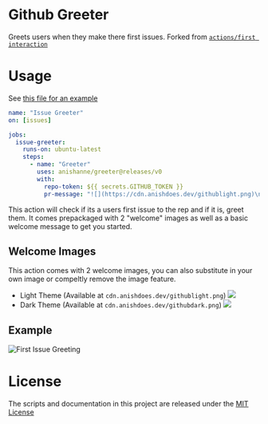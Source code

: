 # Github Greeter

Greets users when they make there first issues. Forked from [`actions/first interaction`](https://github.com/actions/first-interaction)

# Usage

See [this file for an example](https://github.com/JJ/dummy-actions-3/blob/master/.github/workflows/pr-greeting.yaml)

```yaml
name: "Issue Greeter"
on: [issues]

jobs:
  issue-greeter:
    runs-on: ubuntu-latest
    steps:
      - name: "Greeter"
        uses: anishanne/greeter@releases/v0
        with:
          repo-token: ${{ secrets.GITHUB_TOKEN }}
          pr-message: "![](https://cdn.anishdoes.dev/githublight.png)\nHey @{user}! Welcome to the **Greeter** repo on **Github**. If you have a question sure to check out our [wiki](https://github.com/anishanne/
```

This action will check if its a users first issue to the rep and if it is, greet them. It comes prepackaged with 2 "welcome" images as well as a basic welcome message to get you started. 

## Welcome Images
This action comes with 2 welcome images, you can also substitute in your own image or compeltly remove the image feature.
- Light Theme (Available at `cdn.anishdoes.dev/githublight.png`)
![](https://cdn.anishdoes.dev/githublight.png)
- Dark Theme (Available at `cdn.anishdoes.dev/githubdark.png`)
![](https://cdn.anishdoes.dev/githubdark.png)

## Example
![First Issue Greeting](img/example.png)


# License

The scripts and documentation in this project are released under the [MIT License](LICENSE)
